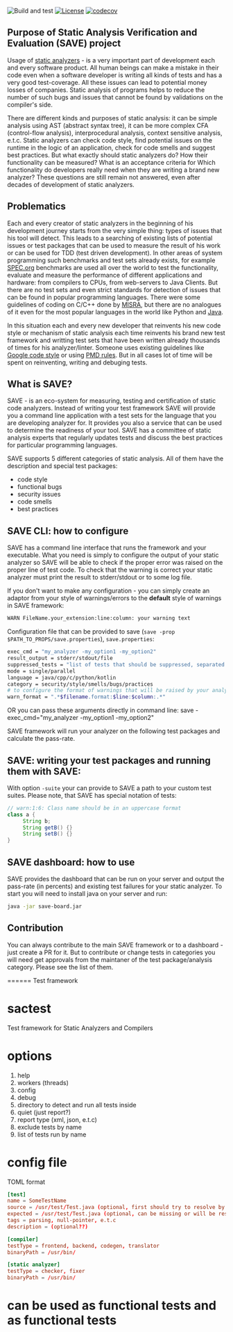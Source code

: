 ![Build and test](https://github.com/cqfn/save/workflows/Build%20and%20test/badge.svg)
[![License](https://img.shields.io/github/license/cqfn/save)](https://github.com/cqfn/save/blob/master/LICENSE)
[![codecov](https://codecov.io/gh/cqfn/save/branch/master/graph/badge.svg)](https://codecov.io/gh/cqfn/save)

## Purpose of Static Analysis Verification and Evaluation (SAVE) project
Usage of [static analyzers](https://en.wikipedia.org/wiki/Static_program_analysis) - is a very important part of development each and every software product.
All human beings can make a mistake in their code even when a software developer is writing all kinds of tests and has a very good test-coverage.
All these issues can lead to potential money losses of companies. Static analysis of programs helps to reduce the number of such bugs and issues 
that cannot be found by validations on the compiler's side.

There are different kinds and purposes of static analysis: it can be simple analysis using AST (abstract syntax tree), it can be more complex CFA
(control-flow analysis), interprocedural analysis, context sensitive analysis, e.t.c. Static analyzers can check code style, find potential issues on the runtime in
the logic of an application, check for code smells and suggest best practices. But what exactly should static analyzers do? How their functionality can be measured?
What is an acceptance criteria for Which functionality do developers really need when they are writing a brand new analyzer? These questions are still remain not answered,
even after decades of development of static analyzers. 

## Problematics
Each and every creator of static analyzers in the beginning of his development journey starts
from the very simple thing: types of issues that his tool will detect. This leads to a searching of existing lists of potential issues or test packages that can be used to 
measure the result of his work or can be used for TDD (test driven development). In other areas of system programming such benchmarks and test sets already exists,
for example [SPEC.org](http://spec.org/benchmarks.html) benchmarks are used all over the world to test the functionality, evaluate and measure the performance of different applications
and hardware: from compilers to CPUs, from web-servers to Java Clients. But there are no test sets and even strict standards for detection of issues that can be found in
popular programming languages. There were some guidelines of coding on C/C++ done by [MISRA](https://www.misra.org.uk/), but there are no analogues of it even for the most popular
languages in the world like Python and [Java](https://stackoverflow.com/questions/6050618/is-there-a-java-equivalent-to-misra-c).
 
In this situation each and every new developer that reinvents his new code style or mechanism of static analysis each time reinvents his brand new test framework and writting test sets
that have been written already thousands of times for his analyzer/linter. Someone uses existing guidelines like [Google code style](https://google.github.io/styleguide/javaguide.html)
or using [PMD rules](https://pmd.github.io/). But in all cases lot of time will be spent on reinventing, writing and debuging tests.

## What is SAVE?
SAVE - is an eco-system for measuring, testing and certification of static code analyzers. Instead of writing your test framework SAVE will provide you a command line application with a
test sets for the language that you are developing analyzer for. It provides you also a service that can be used to determine the readiness of your tool. SAVE has a committee of static analysis experts
that regularly updates tests and discuss the best practices for particular programming languages.

SAVE supports 5 different categories of static analysis. All of them have the description and special test packages:
- code style 
- functional bugs
- security issues
- code smells
- best practices 

## SAVE CLI: how to configure 
SAVE has a command line interface that runs the framework and your executable. What you need is simply to configure the output of your static analyzer so SAVE will be able to
check if the proper error was raised on the proper line of test code. To check that the warning is correct your static analyzer must print the result to stderr/stdout or to some log file.
 
 
If you don't want to make any configuration - you can simply create an adaptor from your style of warnings/errors to the **default** style of warnings in SAVE framework:
```bash
WARN FileName.your_extension:line:column: your warning text 
``` 

Configuration file that can be provided to save (`save -prop $PATH_TO_PROPS/save.properties`), `save.properties`:
```bash
exec_cmd = "my_analyzer -my_option1 -my_option2"
result_output = stderr/stdout/file
suppressed_tests = "list of tests that should be suppressed, separated by comma"
mode = single/parallel
language = java/cpp/c/python/kotlin
category = security/style/smells/bugs/practices
# to configure the format of warnings that will be raised by your analyzer
warn_format = ".*$filename.format:$line:$column:.*" 
```

OR you can pass these arguments directly in command line:
save -exec_cmd="my_analyzer -my_option1 -my_option2"

SAVE framework will run your analyzer on the following test packages and calculate the pass-rate. 

## SAVE: writing your test packages and running them with SAVE:
With option `-suite` your can provide to SAVE a path to your custom test suites. 
Please note, that SAVE has special notation of tests:
```java
// warn:1:6: Class name should be in an uppercase format
class a {
     String b;
     String getB() {}
     String setB() {}
}
```

## SAVE dashboard: how to use
SAVE provides the dashboard that can be run on your server and output the pass-rate (in percents) and existing test failures for your static analyzer.
To start you will need to install java on your server and run:
```bash
java -jar save-board.jar
``` 

## Contribution
You can always contribute to the main SAVE framework or to a dashboard - just create a PR for it. But to contribute or change tests in categories you will need get approvals from 
the maintaner of the test package/analysis category. Please see the list of them.  


====== Test framework
# sactest
Test framework for Static Analyzers and Compilers

# options 
1. help
2. workers (threads)
3. config 
4. debug
5. directory to detect and run all tests inside
5. quiet (just report?)
6. report type (xml, json, e.t.c)
7. exclude tests by name
8. list of tests run by name


# config file
TOML format
```toml
[test]
name = SomeTestName
source = /usr/test/Test.java (optional, first should try to resolve by TestName)
expected = /usr/test/Test.java (optional, can be missing or will be resolved by TestName)
tags = parsing, null-pointer, e.t.c
description = (optional??)

[compiler]
testType = frontend, backend, codegen, translator
binaryPath = /usr/bin/

[static analyzer]
testType = checker, fixer
binaryPath = /usr/bin/
```

# can be used as functional tests and as functional tests

